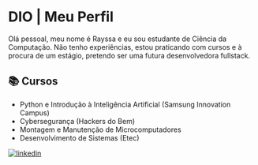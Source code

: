 
# DIO | Meu Perfil

Olá pessoal, meu nome é Rayssa e eu sou estudante de Ciência da Computação. Não tenho experiências, estou praticando com cursos e à procura de um estágio, pretendo ser uma futura desenvolvedora fullstack.

## 📚 Cursos 
- Python e Introdução à Inteligência Artificial (Samsung Innovation Campus)
- Cybersegurança (Hackers do Bem)
- Montagem e Manutenção de Microcomputadores
- Desenvolvimento de Sistemas (Etec)

 [![linkedin](https://img.shields.io/badge/linkedin-0A66C2?style=for-the-badge&logo=linkedin&logoColor=white)](https://www.linkedin.com/in/rayssa-c-484137239/)

